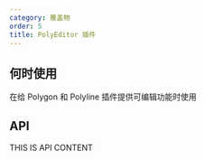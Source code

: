 ```yaml
---
category: 覆盖物
order: 5
title: PolyEditor 插件
---
```



## 何时使用

在给 Polygon 和 Polyline 插件提供可编辑功能时使用

## API

THIS IS API CONTENT